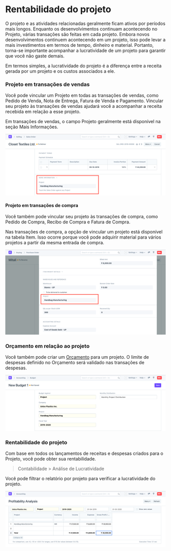 # Rentabilidade do projeto



O projeto e as atividades relacionadas geralmente ficam ativos por períodos mais longos. Enquanto os desenvolvimentos continuam acontecendo no Projeto, várias transações são feitas em cada projeto. Embora novos desenvolvimentos continuem acontecendo em um projeto, isso pode levar a mais investimentos em termos de tempo, dinheiro e material. Portanto, torna-se importante acompanhar a lucratividade de um projeto para garantir que você não gaste demais.


Em termos simples, a lucratividade do projeto é a diferença entre a receita gerada por um projeto e os custos associados a ele.


### Projeto em transações de vendas


Você pode vincular um Projeto em todas as transações de vendas, como Pedido de Venda, Nota de Entrega, Fatura de Venda e Pagamento. Vincular seu projeto às transações de vendas ajudará você a acompanhar a receita recebida em relação a esse projeto.


Em transações de vendas, o campo Projeto geralmente está disponível na seção Mais Informações.


![Projeto em Vendas](/files/projects-sales-order.png)


#### Projeto em transações de compra


Você também pode vincular seu projeto às transações de compra, como Pedido de Compra, Recibo de Compra e Fatura de Compra.


Nas transações de compra, a opção de vincular um projeto está disponível na tabela Item. Isso ocorre porque você pode adquirir material para vários projetos a partir da mesma entrada de compra.


![Projeto em compras](/files/projects-purchase-order.png)


### Orçamento em relação ao projeto


Você também pode criar um [Orçamento](/docs/pt/accounts/budgeting) para um projeto. O limite de despesas definido no Orçamento será validado nas transações de despesas.


![Orçamento do projeto](/files/project-budgeting.png)


### Rentabilidade do projeto


Com base em todos os lançamentos de receitas e despesas criados para o Projeto, você pode obter sua rentabilidade.


> Contabilidade > Análise de Lucratividade


Você pode filtrar o relatório por projeto para verificar a lucratividade do projeto.


![Profitability Profitability](/files/projects-profitability.png)



